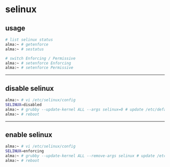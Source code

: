 # selinux

## usage

```bash
# list selinux status
alma:~ # getenforce
alma:~ # sestatus

# switch Enforcing / Permissive
alma:~ # setenforce Enforcing
alma:~ # setenforce Permissive
```

---

## disable selinux

```bash
alma:~ # vi /etc/selinux/config
SELINUX=disabled
alma:~ # grubby --update-kernel ALL --args selinux=0 # update /etc/default/grub
alma:~ # reboot
```

---

## enable selinux

```bash
alma:~ # vi /etc/selinux/config
SELINUX=enforcing
alma:~ # grubby --update-kernel ALL --remove-args selinux # update /etc/default/grub
alma:~ # reboot
```
